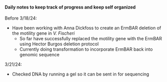 #### Daily notes to keep track of progress and keep self organized
Before 3/18/24:
  * Have been working with Anna Dickfoss to create an ErmBAR deletion of the motility gene in _V. Fischeri_
      * So far have successfully replaced the motility gene with the ErmBAR using Hector Burgos deletion protocol
      * Currently doing transformation to incorporate ErmBAR back into genomic sequence
   
3/21/24:
 * Checked DNA by running a gel so it can be sent in for sequencing
